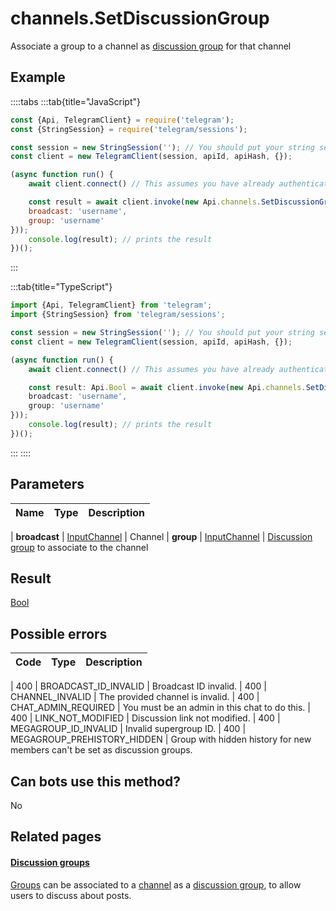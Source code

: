 # channels.SetDiscussionGroup

Associate a group to a channel as [discussion group](https://core.telegram.org/api/discussion) for that channel



## Example

::::tabs
:::tab{title="JavaScript"}
```js
const {Api, TelegramClient} = require('telegram');
const {StringSession} = require('telegram/sessions');

const session = new StringSession(''); // You should put your string session here
const client = new TelegramClient(session, apiId, apiHash, {});

(async function run() {
    await client.connect() // This assumes you have already authenticated with .start()

    const result = await client.invoke(new Api.channels.SetDiscussionGroup({
    broadcast: 'username',
    group: 'username'
}));
    console.log(result); // prints the result
})();
```
:::

:::tab{title="TypeScript"}
```ts
import {Api, TelegramClient} from 'telegram';
import {StringSession} from 'telegram/sessions';

const session = new StringSession(''); // You should put your string session here
const client = new TelegramClient(session, apiId, apiHash, {});

(async function run() {
    await client.connect() // This assumes you have already authenticated with .start()

    const result: Api.Bool = await client.invoke(new Api.channels.SetDiscussionGroup({
    broadcast: 'username',
    group: 'username'
}));
    console.log(result); // prints the result
})();
```
:::
::::



## Parameters

| Name | Type | Description |
| :--: | ---- | ----------- |

| **broadcast** | [InputChannel](https://core.telegram.org/type/InputChannel) | Channel 
| **group** | [InputChannel](https://core.telegram.org/type/InputChannel) | [Discussion group](https://core.telegram.org/api/discussion) to associate to the channel 


## Result

[Bool](https://core.telegram.org/type/Bool)



## Possible errors

| Code | Type | Description |
| :--: | ---- | ----------- |

| 400 | BROADCAST\_ID\_INVALID | Broadcast ID invalid. 
| 400 | CHANNEL\_INVALID | The provided channel is invalid. 
| 400 | CHAT\_ADMIN\_REQUIRED | You must be an admin in this chat to do this. 
| 400 | LINK\_NOT\_MODIFIED | Discussion link not modified. 
| 400 | MEGAGROUP\_ID\_INVALID | Invalid supergroup ID. 
| 400 | MEGAGROUP\_PREHISTORY\_HIDDEN | Group with hidden history for new members can't be set as discussion groups. 


## Can bots use this method?

No

## Related pages

#### [Discussion groups](https://core.telegram.org/api/discussion)

[Groups](https://core.telegram.org/api/channel) can be associated to a [channel](https://core.telegram.org/api/channel) as a [discussion group](https://telegram.org/blog/privacy-discussions-web-bots), to allow users to discuss about posts.




